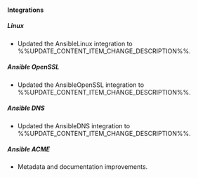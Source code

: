 
#### Integrations

##### Linux

- Updated the AnsibleLinux integration to %%UPDATE_CONTENT_ITEM_CHANGE_DESCRIPTION%%.

##### Ansible OpenSSL

- Updated the AnsibleOpenSSL integration to %%UPDATE_CONTENT_ITEM_CHANGE_DESCRIPTION%%.

##### Ansible DNS

- Updated the AnsibleDNS integration to %%UPDATE_CONTENT_ITEM_CHANGE_DESCRIPTION%%.

##### Ansible ACME

- Metadata and documentation improvements.
